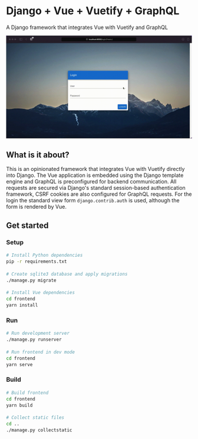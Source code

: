 # Django + Vue + Vuetify + GraphQL

A Django framework that integrates Vue with Vuetify and GraphQL

![Screencast of this Django application framework](.github/images/screencast.gif)

## What is it about?

This is an opinionated framework that integrates Vue with Vuetify directly into Django. 
The Vue application is embedded using the Django template engine and GraphQL is preconfigured for backend communication. 
All requests are secured via Django's standard session-based authentication framework, CSRF cookies are also configured for GraphQL requests. 
For the login the standard view form `django.contrib.auth` is used, although the form is rendered by Vue.

## Get started

### Setup

```bash
# Install Python dependencies
pip -r requirements.txt

# Create sqlite3 database and apply migrations
./manage.py migrate

# Install Vue dependencies
cd frontend
yarn install
```

### Run 

```bash
# Run development server
./manage.py runserver

# Run frontend in dev mode
cd frontend
yarn serve
```

### Build

```bash
# Build frontend
cd frontend 
yarn build

# Collect static files
cd ..
./manage.py collectstatic
```